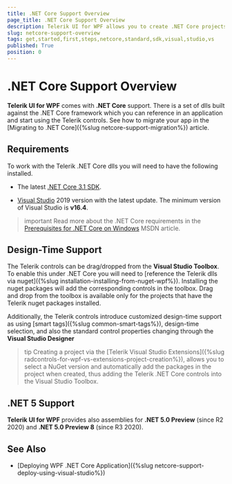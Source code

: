 ```yaml
---
title: .NET Core Support Overview 
page_title: .NET Core Support Overview 
description: Telerik UI for WPF allows you to create .NET Core projects. 
slug: netcore-support-overview
tags: get,started,first,steps,netcore,standard,sdk,visual,studio,vs
published: True
position: 0
---
```


# .NET Core Support Overview 

__Telerik UI for WPF__ comes with __.NET Core__ support. There is a set of dlls built against the .NET Core framework which you can reference in an application and start using the Telerik controls. See how to migrate your app in the [Migrаting to .NET Core]({%slug netcore-support-migration%}) article.

## Requirements

To work with the Telerik .NET Core dlls you will need to have the following installed.

* The latest [.NET Core 3.1 SDK](https://dotnet.microsoft.com/download/dotnet-core/3.1).

* [Visual Studio](https://visualstudio.microsoft.com/downloads/) 2019 version with the latest update. The minimum version of Visual Studio is __v16.4__. 

>important Read more about the .NET Core requirements in the [Prerequisites for .NET Core on Windows](https://docs.microsoft.com/en-us/dotnet/core/windows-prerequisites?tabs=netcore2x) MSDN article.

## Design-Time Support

The Telerik controls can be drag/dropped from the __Visual Studio Toolbox__. To enable this under .NET Core you will need to [reference the Telerik dlls via nuget]({%slug installation-installing-from-nuget-wpf%}). Installing the nuget packages will add the corresponding controls in the toolbox. Drag and drop from the toolbox is available only for the projects that have the Telerik nuget packages installed.

Additionally, the Telerik controls introduce customized design-time support as using [smart tags]({%slug common-smart-tags%}), design-time selection, and also the standard control properties changing through the __Visual Studio Designer__

>tip Creating a project via the [Telerik Visual Studio Extensions]({%slug radcontrols-for-wpf-vs-extensions-project-creation%}), allows you to select a NuGet version and automatically add the packages in the project when created, thus adding the Telerik .NET Core controls into the Visual Studio Toolbox.

## .NET 5 Support

__Telerik UI for WPF__ provides also assemblies for __.NET 5.0 Preview__ (since R2 2020) and __.NET 5.0 Preview 8__ (since R3 2020).

## See Also

* [Deploying WPF .NET Core Application]({%slug netcore-support-deploy-using-visual-studio%})
